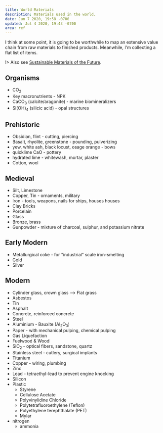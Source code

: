 ```yaml
---
title: World Materials
description: Materials used in the world.
date: Jun 7 2020, 19:58 -0700
updated: Jul 4 2020, 19:43 -0700
area: ref
---
```


I think at some point, it is going to be worthwhile to map an extensive value chain from raw materials to finished products. Meanwhile, I'm collecting a flat list of items.

!> Also see [Sustainable Materials of the Future](/kb/sustainable-materials-of-the-future).

## Organisms

- CO$_2$
- Key macronutrients - NPK
- CaCO$_3$ (calcite/aragonite) - marine biomineralizers
- Si(OH)$_4$ (silicic acid) - opal structures

## Prehistoric

- Obsidian, flint - cutting, piercing
- Basalt, rhyolite, greenstone - pounding, pulverizing
- yew, white ash, black locust, osage orange - bows
- quicklime CaO - pottery
- hydrated lime - whitewash, mortar, plaster
- Cotton, wool

## Medieval

- Silt, Limestone
- Copper, Tin - ornaments, military
- Iron - tools, weapons, nails for ships, houses houses
- Clay Bricks
- Porcelain
- Glass
- Bronze, brass
- Gunpowder - mixture of charcoal, sulphur, and potassium nitrate

## Early Modern

- Metallurgical coke - for "industrial" scale iron-smelting
- Gold
- Silver

## Modern

- Cylinder glass, crown glass --> Flat grass
- Asbestos
- Tin
- Asphalt
- Concrete, reinforced concrete
- Steel
- Aluminium - Bauxite (Al$_2$O$_3$)
- Paper - with mechanical pulping, chemical pulping
- Gas Liquefaction
- Fuelwood & Wood
- SiO$_2$ - optical fibers, sandstone, quartz
- Stainless steel - cutlery, surgical implants
- Titanium
- Copper - wiring, plumbing
- Zinc
- Lead - tetraethyl-lead to prevent engine knocking
- Silicon
- Plastic
  - Styrene
  - Cellulose Acetate
  - Polyvinylidine Chloride
  - Polytetrafluoroethylene (Teflon)
  - Polyethylene terephthalate (PET)
  - Mylar
- nitrogen
  - ammonia
